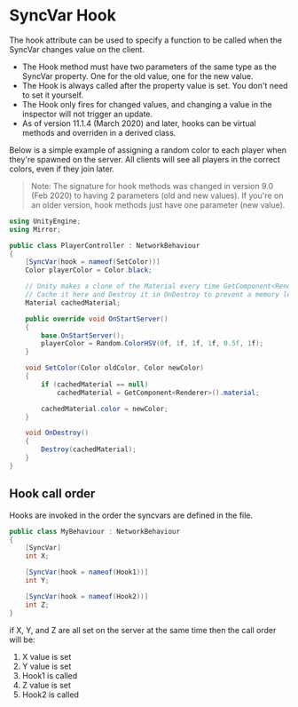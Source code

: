 # SyncVar Hook

The hook attribute can be used to specify a function to be called when the SyncVar changes value on the client.
-   The Hook method must have two parameters of the same type as the SyncVar property. One for the old value, one for the new value.
-   The Hook is always called after the property value is set. You don't need to set it yourself.
-   The Hook only fires for changed values, and changing a value in the inspector will not trigger an update.
-   As of version 11.1.4 (March 2020) and later, hooks can be virtual methods and overriden in a derived class.

Below is a simple example of assigning a random color to each player when they're spawned on the server.  All clients will see all players in the correct colors, even if they join later.

>   Note:  The signature for hook methods was changed in version 9.0 (Feb 2020) to having 2 parameters (old and new values).  If you're on an older version, hook methods just have one parameter (new value).

```cs
using UnityEngine;
using Mirror;

public class PlayerController : NetworkBehaviour
{
    [SyncVar(hook = nameof(SetColor))]
    Color playerColor = Color.black;

    // Unity makes a clone of the Material every time GetComponent<Renderer>().material is used.
    // Cache it here and Destroy it in OnDestroy to prevent a memory leak.
    Material cachedMaterial;

    public override void OnStartServer()
    {
        base.OnStartServer();
        playerColor = Random.ColorHSV(0f, 1f, 1f, 1f, 0.5f, 1f);
    }

    void SetColor(Color oldColor, Color newColor)
    {
        if (cachedMaterial == null)
            cachedMaterial = GetComponent<Renderer>().material;

        cachedMaterial.color = newColor;
    }

    void OnDestroy()
    {
        Destroy(cachedMaterial);
    }
}
```


## Hook call order

Hooks are invoked in the order the syncvars are defined in the file.


```cs
public class MyBehaviour : NetworkBehaviour 
{
    [SyncVar] 
    int X;

    [SyncVar(hook = nameof(Hook1))] 
    int Y;

    [SyncVar(hook = nameof(Hook2))]
    int Z;
}
```

if X, Y, and Z are all set on the server at the same time then the call order will be:

1) X value is set
2) Y value is set
3) Hook1 is called
4) Z value is set 
5) Hook2 is called
